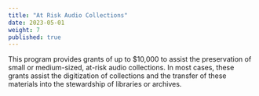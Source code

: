 ```yaml
---
title: "At Risk Audio Collections"
date: 2023-05-01
weight: 7
published: true
---
```


This program provides grants of up to $10,000 to
assist the preservation of small or medium-sized, at-risk 
audio collections. In most cases, these grants assist
the digitization of collections and the transfer of 
these materials into the stewardship of libraries or archives. 